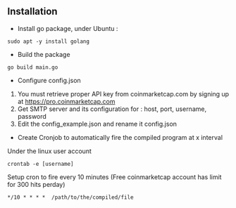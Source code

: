 ## Installation ##

- Install go package, under Ubuntu :
```
sudo apt -y install golang
```

- Build the package
```
go build main.go
```

- Configure config.json

1. You must retrieve proper API key from coinmarketcap.com by signing up at https://pro.coinmarketcap.com
2. Get SMTP server and its configuration for : host, port, username, password
3. Edit the config_example.json and rename it config.json


- Create Cronjob to automatically fire the compiled program at x interval

Under the linux user account
```
crontab -e [username]
```

Setup cron to fire every 10 minutes (Free coinmarketcap account has limit for 300 hits perday)
```
*/10 * * * *  /path/to/the/compiled/file
```

